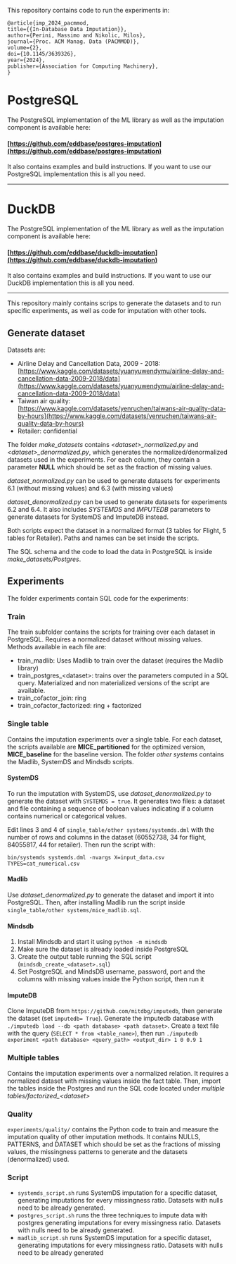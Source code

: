 This repository contains code to run the experiments in:

```
@article{imp_2024_pacmmod,
title={{In-Database Data Imputation}},
author={Perini, Massimo and Nikolic, Milos},
journal={Proc. ACM Manag. Data (PACMMOD)},
volume={2},
doi={10.1145/3639326},
year={2024},
publisher={Association for Computing Machinery},
} 

```

# PostgreSQL

The PostgreSQL implementation of the ML library as well as the imputation component is available here: 

#### [https://github.com/eddbase/postgres-imputation](https://github.com/eddbase/postgres-imputation)

It also contains examples and build instructions. If you want to use our PostgreSQL implementation this is all you need.

***

# DuckDB

The PostgreSQL implementation of the ML library as well as the imputation component is available here:

#### [https://github.com/eddbase/duckdb-imputation](https://github.com/eddbase/duckdb-imputation)

It also contains examples and build instructions. If you want to use our DuckDB implementation this is all you need.

***

This repository mainly contains scrips to generate the datasets and to run specific experiments, as well as code for imputation with other tools.

## Generate dataset

Datasets are:

* Airline Delay and Cancellation Data, 2009 - 2018: [https://www.kaggle.com/datasets/yuanyuwendymu/airline-delay-and-cancellation-data-2009-2018/data](https://www.kaggle.com/datasets/yuanyuwendymu/airline-delay-and-cancellation-data-2009-2018/data)
* Taiwan air quality: [https://www.kaggle.com/datasets/yenruchen/taiwans-air-quality-data-by-hours](https://www.kaggle.com/datasets/yenruchen/taiwans-air-quality-data-by-hours)
* Retailer: confidential

The folder *make_datasets* contains *\<dataset>\_normalized.py* and *\<dataset>_denormalized.py*, which generates the normalized/denormalized datasets used in the experiments. For each column, they contain a parameter **NULL** which should be set as the fraction of missing values.

*dataset\_normalized.py* can be used to generate datasets for experiments 6.1 (without missing values) and 6.3 (with missing values)

*dataset\_denormalized.py* can be used to generate datasets for experiments 6.2 and 6.4. It also includes *SYSTEMDS* and *IMPUTEDB* parameters to generate datasets for SystemDS and ImputeDB instead.

Both scripts expect the dataset in a normalized format (3 tables for Flight, 5 tables for Retailer). Paths and names can be set inside the scripts.

The SQL schema and the code to load the data in PostgreSQL is inside *make_datasets/Postgres*.


## Experiments
The folder experiments contain SQL code for the experiments:

### Train

The train subfolder contains the scripts for training over each dataset in PostgreSQL. Requires a normalized dataset without missing values. Methods available in each file are: 

* train_madlib: Uses Madlib to train over the dataset (requires the Madlib library)
* train\_postgres_\<dataset>: trains over the parameters computed in a SQL query. Materialized and non materialized versions of the script are available.
* train\_cofactor_join: ring
* train\_cofactor_factorized: ring + factorized

### Single table

Contains the imputation experiments over a single table. For each dataset, the scripts available are **MICE_partitioned** for the optimized version, **MICE_baseline** for the baseline version. The folder *other systems* contains the Madlib, SystemDS and Mindsdb scripts.

#### SystemDS

To run the imputation with SystemDS, use *dataset\_denormalized.py* to generate the dataset with `SYSTEMDS = true`. It generates two files: a dataset and file containing a sequence of boolean values indicating if a column contains numerical or categorical values.

Edit lines 3 and 4 of `single_table/other systems/systemds.dml` with the number of rows and columns in the dataset (60552738, 34 for flight, 84055817, 44 for retailer). Then run the script with:

`bin/systemds systemds.dml -nvargs X=input_data.csv TYPES=cat_numerical.csv`

#### Madlib
Use *dataset\_denormalized.py* to generate the dataset and import it into PostgreSQL. Then, after installing Madlib run the script inside `single_table/other systems/mice_madlib.sql`.

#### Mindsdb
1. Install Mindsdb and start it using `python -m mindsdb`
2. Make sure the dataset is already loaded inside PostgreSQL
3. Create the output table running the SQL script (`mindsdb_create_<dataset>.sql`)
4. Set PostgreSQL and MindsDB username, password, port and the columns with missing values inside the Python script, then run it

#### ImputeDB
Clone ImputeDB from `https://github.com/mitdbg/imputedb`, then generate the dataset (set `imputedb= True`). Generate the imputedb database with `./imputedb load --db <path database> <path dataset>`. Create a text file with the query (`SELECT * from <table_name>`), then run `./imputedb experiment <path database> <query_path> <output_dir> 1 0 0.9 1`


### Multiple tables
Contains the imputation experiments over a normalized relation. It requires a normalized dataset with missing values inside the fact table. Then, import the tables inside the Postgres and run the SQL code located under *multiple tables/factorized\_\<dataset>*

### Quality

`experiments/quality/` contains the Python code to train and measure the imputation quality of other imputation methods. It contains NULLS,
PATTERNS, and DATASET which should be set as the fractions of missing values, the missingness patterns to generate and the datasets (denormalized) used.

### Script

* `systemds_script.sh` runs SystemDS imputation for a specific dataset, generating imputations for every missingness ratio. Datasets with nulls need to be already generated.
* `postgres_script.sh` runs the three techniques to impute data with postgres generating imputations for every missingness ratio. Datasets with nulls need to be already generated.
* `madlib_script.sh` runs SystemDS imputation for a specific dataset, generating imputations for every missingness ratio. Datasets with nulls need to be already generated